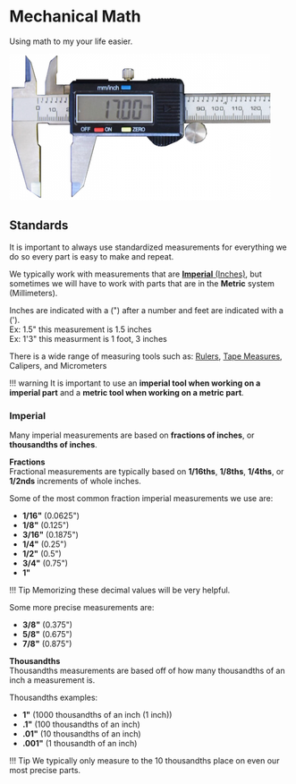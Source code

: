 <!-- This page was contributed by:  Eli Uva-->
# Mechanical Math

Using math to my your life easier.

<!-- Add a page image to make it pretty! -->
![](../assets/images/stock/calipers.png)

## Standards

It is important to always use standardized measurements for everything we do so every part is easy to make and repeat.

We typically work with measurements that are [**Imperial** (Inches)](#imperial), but sometimes we will have to work with parts that are in the **Metric** system (Millimeters).

Inches are indicated with a (") after a number and feet are indicated with a (').  
Ex: 1.5" this measurement is 1.5 inches  
Ex: 1'3" this measurment is 1 foot, 3 inches

<!-- TODO: Add links to measuring tools -->

There is a wide range of measuring tools such as: [Rulers](../Tools/Measuring%20Tools.md#rulers), [Tape Measures](../Tools/Measuring%20Tools.md#tape-measures), Calipers, and Micrometers

!!! warning
    It is important to use an **imperial tool when working on a imperial part** and a **metric tool when working on a metric part**.

### Imperial

Many imperial measurements are based on **fractions of inches**, or **thousandths of inches**.

**Fractions**  
Fractional measurements are typically based on **1/16ths**, **1/8ths**, **1/4ths**, or **1/2nds** increments of whole inches. 

Some of the most common fraction imperial measurements we use are:

- **1/16"** (0.0625")
- **1/8"** (0.125")
- **3/16"** (0.1875")
- **1/4"** (0.25")
- **1/2"** (0.5")
- **3/4"** (0.75")
- **1"**

!!! Tip
    Memorizing these decimal values will be very helpful.

Some more precise measurements are: 

- **3/8"** (0.375")
- **5/8"** (0.675")
- **7/8"** (0.875")

**Thousandths**  
Thousandths measurements are based off of how many thousandths of an inch a measurement is. 

Thousandths examples:

- **1"** (1000 thousandths of an inch (1 inch))
- **.1"** (100 thousandths of an inch)
- **.01"** (10 thousandths of an inch)
- **.001"** (1 thousandth of an inch)  

!!! Tip
    We typically only measure to the 10 thousandths place on even our most precise parts.
    
<!-- TODO: Add Metric -->